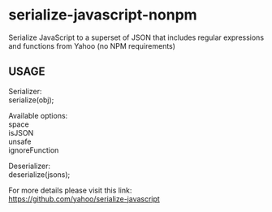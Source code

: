 # serialize-javascript-nonpm
Serialize JavaScript to a superset of JSON that includes regular expressions and functions from Yahoo (no NPM requirements)

## USAGE
Serializer:  
serialize(obj);   
   
Available options:   
space   
isJSON  
unsafe  
ignoreFunction

Deserializer:  
deserialize(jsons);  

For more details please visit this link:  
https://github.com/yahoo/serialize-javascript
